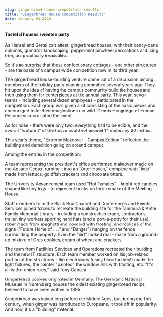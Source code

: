 ```yaml
---
slug: gingerbread-house-competition-results
title: "Gingerbread House Competition Results"
date: January 01 2020
---
```


<h4>Tasteful houses sweeten party</h4><p>As Hansel and Gretel can attest, gingerbread houses, with their candy-cane columns, gumdrop landscaping, peppermint pinwheel decorations and icing trim, are practically irresistible.
</p><p>So it's no surprise that these confectionary cottages - and other structures - are the basis of a campus-wide competition now in its third year.
</p><p>The gingerbread house-building venture came out of a discussion among members of the holiday party planning committee several years ago. They hit upon the idea of having the campus community build the houses and then using them for centerpieces at the annual party. This year, seven teams - including several dozen employees - participated in the competition. Each group was given a kit consisting of the basic pieces and encouraged to let their imaginations run wild. Dennis Hungridge of Human Resources coordinated the event.
</p><p>As for rules - there were only two: everything had to be edible, and the overall "footprint" of the house could not exceed 14 inches by 20 inches.
</p><p>This year's theme, "Extreme Makeover - Campus Edition," reflected the building and demolition going on around campus.
</p><p>Among the entries in the competition:
</p><p>A team representing the president's office performed makeover magic on the Aquatic Center, turning it into an "Otter Haven," complete with "kelp" made from lettuce, goldfish crackers and chocolate otters.
</p><p>The University Advancement team used "Hot Tamales" - bright red candies shaped like tiny logs - to represent bricks on their remake of the Meeting House.
</p><p>Staff members from the Black Box Cabaret and Conferences and Events Services joined forces to recreate the building site for the Tanimura &amp; Antle Family Memorial Library - including a construction crane, contractor's trailer, tiny workers sporting hard hats (and a port-a-potty for their use), rebar made from spaghetti and covered with frosting, and replicas of the signs ("Future Home of . . ." and "Danger") hanging on the fence surrounding the property. Even the "dirt" looked real - made from a ground-up mixture of Oreo cookies, cream of wheat and crackers.
</p><p>The team from Facilities Services and Operations recreated their building and the new IT structure. Each team member worked on his job-related portion of the structures - the electricians (using blow torches!) made the light fixtures, the painter "painted" the window sills with frosting, etc. "It's all within union rules," said Tony Cabeca.
</p><p>Gingerbread cookies originated in Germany. The Germanic National Museum in Nuremberg houses the oldest existing gingerbread recipe, believed to have been written in 1395.
</p><p>Gingerbread was baked long before the Middle Ages, but during the 11th century, when ginger was introduced to Europeans, it took off in popularity. And now, it's a "building" material.
</p>
